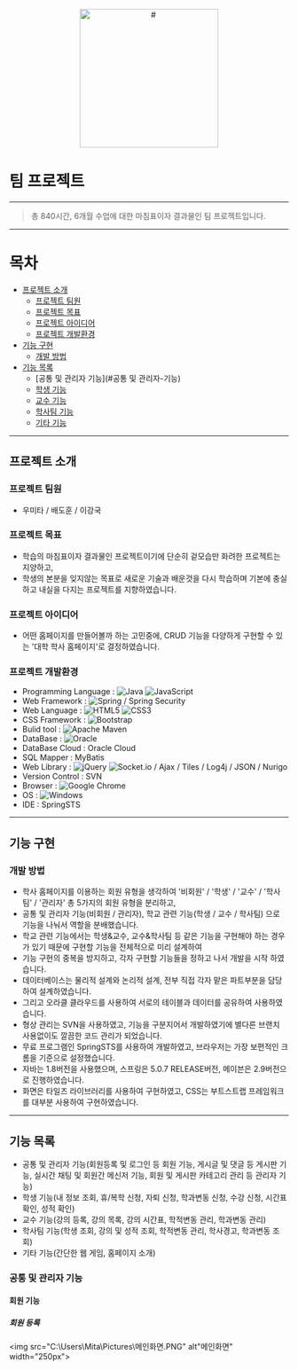 <p align="center">
    <img src="#" alt="#" width="250px">
</p>

# 팀 프로젝트

---

> 총 840시간, 6개월 수업에 대한 마침표이자 결과물인 팀 프로젝트입니다.

---

# 목차

- [프로젝트 소개](#프로젝트-소개)
    - [프로젝트 팀원](#프로젝트-팀원)
    - [프로젝트 목표](#프로젝트-목표)
    - [프로젝트 아이디어](#프로젝트-아이디어)
    - [프로젝트 개발환경](#프로젝트-개발환경)
- [기능 구현](#기능-구현)
    - [개발 방법](#개발-방법)
- [기능 목록](#기능-목록)
    - [공통 및 관리자 기능](#공통 및 관리자-기능)
    - [학생 기능](#학생-기능)
    - [교수 기능](#교수-기능)
    - [학사팀 기능](#학사팀-기능)
    - [기타 기능](#기타-기능)

---

## 프로젝트 소개

### 프로젝트 팀원

- 우미타 / 배도훈 / 이강국

### 프로젝트 목표

- 학습의 마침표이자 결과물인 프로젝트이기에 단순히 겉모습만 화려한 프로젝트는 지양하고,
- 학생의 본분을 잊지않는 목표로 새로운 기술과 배운것을 다시 학습하며 기본에 충실하고 내실을 다지는 프로젝트를 지향하였습니다.

### 프로젝트 아이디어

- 어떤 홈페이지를 만들어볼까 하는 고민중에, CRUD 기능을 다양하게 구현할 수 있는 '대학 학사 홈페이지'로 결정하였습니다.

### 프로젝트 개발환경

- Programming Language : ![Java](https://img.shields.io/badge/java-%23ED8B00.svg?style=for-the-badge&logo=java&logoColor=white) ![JavaScript](https://img.shields.io/badge/javascript-%23323330.svg?style=for-the-badge&logo=javascript&logoColor=%23F7DF1E)
- Web Framework : ![Spring](https://img.shields.io/badge/spring-%236DB33F.svg?style=for-the-badge&logo=spring&logoColor=white) / Spring Security
- Web Language : ![HTML5](https://img.shields.io/badge/html5-%23E34F26.svg?style=for-the-badge&logo=html5&logoColor=white) ![CSS3](https://img.shields.io/badge/css3-%231572B6.svg?style=for-the-badge&logo=css3&logoColor=white)
- CSS Framework : ![Bootstrap](https://img.shields.io/badge/bootstrap-%23563D7C.svg?style=for-the-badge&logo=bootstrap&logoColor=white)
- Bulid tool : ![Apache Maven](https://img.shields.io/badge/Apache%20Maven-C71A36?style=for-the-badge&logo=Apache%20Maven&logoColor=white)
- DataBase : ![Oracle](https://img.shields.io/badge/Oracle-F80000?style=for-the-badge&logo=oracle&logoColor=white)
- DataBase Cloud : Oracle Cloud
- SQL Mapper : MyBatis
- Web Library : ![jQuery](https://img.shields.io/badge/jquery-%230769AD.svg?style=for-the-badge&logo=jquery&logoColor=white) ![Socket.io](https://img.shields.io/badge/Socket.io-black?style=for-the-badge&logo=socket.io&badgeColor=010101) / Ajax / Tiles / Log4j / JSON / Nurigo
- Version Control : SVN
- Browser : ![Google Chrome](https://img.shields.io/badge/Google%20Chrome-4285F4?style=for-the-badge&logo=GoogleChrome&logoColor=white)
- OS : ![Windows](https://img.shields.io/badge/Windows-0078D6?style=for-the-badge&logo=windows&logoColor=white)
- IDE : SpringSTS

---

## 기능 구현

### 개발 방법

- 학사 홈페이지를 이용하는 회원 유형을 생각하여 '비회원' / '학생' / '교수' / '학사팀' / '관리자' 총 5가지의 회원 유형을 분리하고,
- 공통 및 관리자 기능(비회원 / 관리자), 학교 관련 기능(학생 / 교수 / 학사팀) 으로 기능을 나눠서 역할을 분배했습니다.
- 학교 관련 기능에서는 학생&교수, 교수&학사팀 등 같은 기능을 구현해야 하는 경우가 있기 때문에 구현할 기능을 전체적으로 미리 설계하여
- 기능 구현의 중복을 방지하고, 각자 구현할 기능들을 정하고 나서 개발을 시작 하였습니다.
- 데이터베이스는 물리적 설계와 논리적 설계, 전부 직접 각자 맡은 파트부분을 담당하여 설계하였습니다.
- 그리고 오라클 클라우드를 사용하여 서로의 테이블과 데이터를 공유하여 사용하였습니다.
- 형상 관리는 SVN을 사용하였고, 기능을 구분지어서 개발하였기에 별다른 브랜치 사용없이도 깔끔한 코드 관리가 되었습니다.
- 무료 프로그램인 SpringSTS를 사용하여 개발하였고, 브라우저는 가장 보편적인 크롬을 기준으로 설정했습니다.
- 자바는 1.8버전을 사용했으며, 스프링은 5.0.7 RELEASE버전, 메이븐은 2.9버전으로 진행하였습니다.
- 화면은 타일즈 라이브러리를 사용하여 구현하였고, CSS는 부트스트랩 프레임워크를 대부분 사용하여 구현하였습니다.

---

## 기능 목록

- 공통 및 관리자 기능(회원등록 및 로그인 등 회원 기능, 게시글 및 댓글 등 게시판 기능, 실시간 채팅 및 회원간 메신저 기능, 회원 및 게시판 카테고리 관리 등 관리자 기능)
- 학생 기능(내 정보 조회, 휴/복학 신청, 자퇴 신청, 학과변동 신청, 수강 신청, 시간표 확인, 성적 확인)
- 교수 기능(강의 등록, 강의 목록, 강의 시간표, 학적변동 관리, 학과변동 관리)
- 학사팀 기능(학생 조회, 강의 및 성적 조회, 학적변동 관리, 학사경고, 학과변동 조회)
- 기타 기능(간단한 웹 게임, 홈페이지 소개)

### 공통 및 관리자 기능

#### 회원 기능

##### 회원 등록

<img src="C:\Users\Mita\Pictures\메인화면.PNG" alt"메인화면" width="250px">
